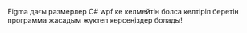 Figma дағы размерлер C# wpf ке келмейтін болса келтіріп беретін программа жасадым жүктеп көрсеңіздер болады!
